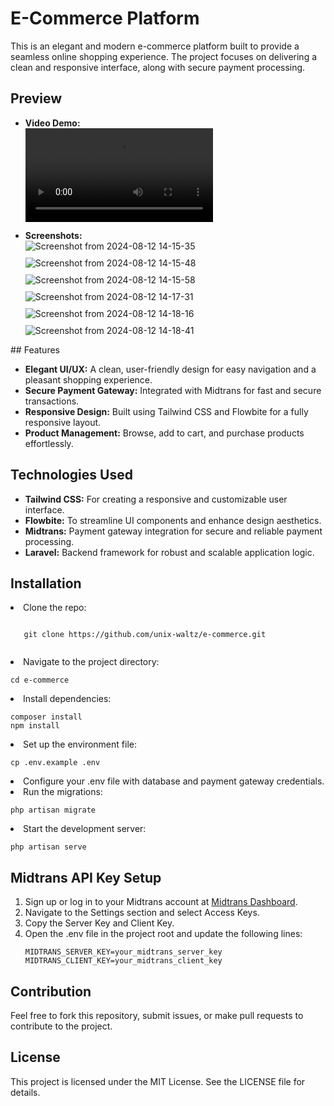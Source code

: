 # E-Commerce Platform

This is an elegant and modern e-commerce platform built to provide a seamless online shopping experience. The project focuses on delivering a clean and responsive interface, along with secure payment processing.
<h2>Preview</h2>
<ul>
    <li>
        <strong>Video Demo:</strong><br>
        <video controls style="max-width: 100%; height: auto; margin-bottom: 10px;">
            <source src="https://github.com/user-attachments/assets/f682bd07-5d6c-4c38-8b63-17bf0f626a5f" type="video/webm">
            Your browser does not support the video tag.
        </video>
    </li>
    <li>
        <strong>Screenshots:</strong><br>
        <img src="https://github.com/user-attachments/assets/85221f3c-770e-4cd6-8b46-6fc255c0919a" alt="Screenshot from 2024-08-12 14-15-35" style="max-width: 100%; height: auto; margin-bottom: 10px;">
        <img src="https://github.com/user-attachments/assets/d5c4f574-7f2e-49e2-96f1-0e952820d8eb" alt="Screenshot from 2024-08-12 14-15-48" style="max-width: 100%; height: auto; margin-bottom: 10px;">
        <img src="https://github.com/user-attachments/assets/c0b725ef-6cd2-4414-9a40-7d801b5b7624" alt="Screenshot from 2024-08-12 14-15-58" style="max-width: 100%; height: auto; margin-bottom: 10px;">
        <img src="https://github.com/user-attachments/assets/d5163d95-bd62-4a52-adec-0a5a9c66a3cb" alt="Screenshot from 2024-08-12 14-17-31" style="max-width: 100%; height: auto; margin-bottom: 10px;">
        <img src="https://github.com/user-attachments/assets/97261a6a-9f05-4932-b4dd-16ee1193979b" alt="Screenshot from 2024-08-12 14-18-16" style="max-width: 100%; height: auto; margin-bottom: 10px;">
        <img src="https://github.com/user-attachments/assets/8cc2abe9-d33c-4ea3-b4f5-b05892fc20bc" alt="Screenshot from 2024-08-12 14-18-41" style="max-width: 100%; height: auto;">
    </li>
</ul>
## Features

- **Elegant UI/UX:** A clean, user-friendly design for easy navigation and a pleasant shopping experience.
- **Secure Payment Gateway:** Integrated with Midtrans for fast and secure transactions.
- **Responsive Design:** Built using Tailwind CSS and Flowbite for a fully responsive layout.
- **Product Management:** Browse, add to cart, and purchase products effortlessly.

## Technologies Used

- **Tailwind CSS:** For creating a responsive and customizable user interface.
- **Flowbite:** To streamline UI components and enhance design aesthetics.
- **Midtrans:** Payment gateway integration for secure and reliable payment processing.
- **Laravel:** Backend framework for robust and scalable application logic.

## Installation

<li>Clone the repo:
    <pre><code>
   git clone https://github.com/unix-waltz/e-commerce.git
    </code></pre>
</li>
<li>Navigate to the project directory:
    <pre><code>cd e-commerce</code></pre>
</li>
<li>Install dependencies:
    <pre><code>composer install
npm install</code></pre>
</li>
<li>Set up the environment file:
    <pre><code>cp .env.example .env</code></pre>
</li>
<li>Configure your .env file with database and payment gateway credentials.</li>
<li>Run the migrations:
    <pre><code>php artisan migrate</code></pre>
</li>
<li>Start the development server:
    <pre><code>php artisan serve</code></pre>
</li>
</ol>

<h2>Midtrans API Key Setup</h2>
<ol>
<li>Sign up or log in to your Midtrans account at <a href="https://midtrans.com">Midtrans Dashboard</a>.</li>
<li>Navigate to the Settings section and select Access Keys.</li>
<li>Copy the Server Key and Client Key.</li>
<li>Open the .env file in the project root and update the following lines:
    <pre><code>MIDTRANS_SERVER_KEY=your_midtrans_server_key
MIDTRANS_CLIENT_KEY=your_midtrans_client_key</code></pre>
</li>
</ol>





<h2>Contribution</h2>
<p>Feel free to fork this repository, submit issues, or make pull requests to contribute to the project.</p>

<h2>License</h2>
<p>This project is licensed under the MIT License. See the LICENSE file for details.</p>

</div>
</body>
</html>
